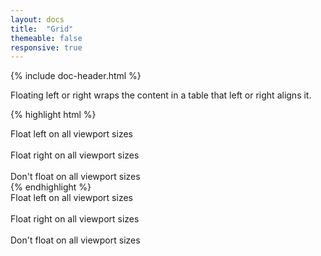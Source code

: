 ```yaml
---
layout: docs
title:  "Grid"
themeable: false
responsive: true
---
```

{% include doc-header.html %}

Floating left or right wraps the content in a table that left or right aligns it.

{% highlight html %}
<div class="float-left">Float left on all viewport sizes</div><br>
<div class="float-right">Float right on all viewport sizes</div><br>
<div class="float-none">Don't float on all viewport sizes</div>
{% endhighlight %}

<div class="float-left">Float left on all viewport sizes</div><br>
<div class="float-right">Float right on all viewport sizes</div><br>
<div class="float-none">Don't float on all viewport sizes</div>
